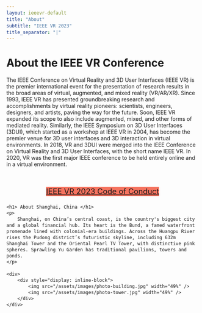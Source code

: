 ```yaml
---
layout: ieeevr-default
title: "About"
subtitle: "IEEE VR 2023"
title_separator: "|"
---
```



<div>
    <h1> About the IEEE VR Conference </h1>
    <p>
        The IEEE Conference on Virtual Reality and 3D User Interfaces (IEEE VR) is the premier international event for the presentation of research results in the broad areas of virtual, 
        augmented, and mixed reality (VR/AR/XR). Since 1993, IEEE VR has presented groundbreaking research and accomplishments by virtual reality pioneers: scientists, engineers, designers, 
        and artists, paving the way for the future. Soon, IEEE VR expanded its scope to also include augmented, mixed, and other forms of mediated reality. Similarly, the IEEE Symposium
        on 3D User Interfaces (3DUI), which started as a workshop at IEEE VR in 2004, has become the premier venue for 3D user interfaces and 3D interaction in virtual environments. 
        In 2018, VR and 3DUI were merged into the IEEE Conference on Virtual Reality and 3D User Interfaces, with the short name IEEE VR. In 2020, VR was the first major IEEE 
        conference to be held entirely online and in a virtual environment.
    </p>
    <br/>
    <center>
        <p style="font-size: 20px;">
            <a href="/2022/attend/code-of-conduct/" class="btn btn--primary" style="background-color: #F5725E">IEEE VR 2023 Code of Conduct</a>
        </p>
    </center>

    <h1> About Shanghai, China </h1>
    <p>
        Shanghai, on China’s central coast, is the country's biggest city and a global financial hub. Its heart is the Bund, a famed waterfront promenade lined with colonial-era buildings. Across the Huangpu River rises the Pudong district’s futuristic skyline, including 632m Shanghai Tower and the Oriental Pearl TV Tower, with distinctive pink spheres. Sprawling Yu Garden has traditional pavilions, towers and ponds.
    </p>

    <div>
        <div style="display: inline-block">
            <img src="/assets/images/photo-building.jpg" width="49%" />
            <img src="/assets/images/photo-tower.jpg" width="49%" />  
        </div>
    </div>
</div>

